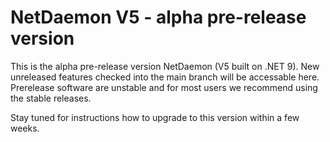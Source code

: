 # NetDaemon V5 - alpha pre-release version

This is the alpha pre-release version NetDaemon (V5 built on .NET 9). New unreleased features checked into the main branch will be accessable here. Prerelease software are unstable and for most users we recommend using the stable releases. 

Stay tuned for instructions how to upgrade to this version within a few weeks.
